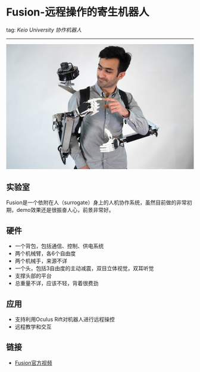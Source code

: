 # Fusion-远程操作的寄生机器人
tag: *Keio University* *协作机器人*

---
![Fusion](../meta/pic/Fusion.jpeg)

## 实验室
Fusion是一个依附在人（surrogate）身上的人机协作系统，虽然目前做的非常初期，demo效果还是很振奋人心，前景非常好。

## 硬件
- 一个背包，包括通信、控制、供电系统
- 两个机械臂，各6个自由度
- 两个机械手，来源不详
- 一个头，包括3自由度的主动减震，双目立体视觉，双耳听觉
- 支撑头部的平台
- 总重量不详，应该不轻，背着很费劲

## 应用
- 支持利用Oculus Rift对机器人进行远程操控
- 远程教学和交互

## 链接

- [Fusion官方视频](https://www.youtube.com/watch?time_continue=145&v=Nrc7gH6dydw)
